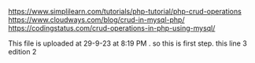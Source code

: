 https://www.simplilearn.com/tutorials/php-tutorial/php-crud-operations
https://www.cloudways.com/blog/crud-in-mysql-php/
https://codingstatus.com/crud-operations-in-php-using-mysql/

This file is uploaded at 29-9-23 at 8:19 PM .
so this is first step.
this line 3 edition 2
